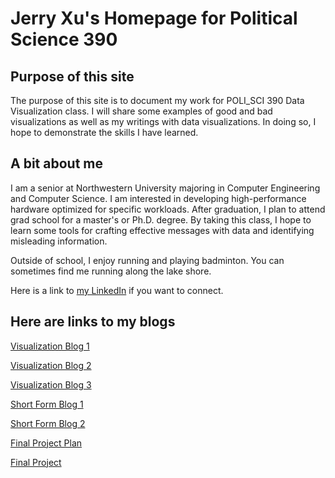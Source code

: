 # Jerry Xu's Homepage for Political Science 390

## Purpose of this site

The purpose of this site is to document my work for POLI_SCI 390 Data Visualization class. I will share some examples of good and bad visualizations as well as my writings with data visualizations. In doing so, I hope to demonstrate the skills I have learned.

## A bit about me

I am a senior at Northwestern University majoring in Computer Engineering and Computer Science. I am interested in developing high-performance hardware optimized for specific workloads. After graduation, I plan to attend grad school for a master's or Ph.D. degree. By taking this class, I hope to learn some tools for crafting effective messages with data and identifying misleading information.

Outside of school, I enjoy running and playing badminton. You can sometimes find me running along the lake shore.

Here is a link to [my LinkedIn](https://www.linkedin.com/in/jerry-xu-ruiqi/) if you want to connect.

## Here are links to my blogs

[Visualization Blog 1](Visualization_Blog_1.md)

[Visualization Blog 2](Visualization_Blog_2.md)

[Visualization Blog 3](Visualization_Blog_3.md)

[Short Form Blog 1](Short_Form_Blog_1.md)

[Short Form Blog 2](Short_Form_Blog_2.md)

[Final Project Plan](Final_Project_Plan.md)

[Final Project](Final_Project.md)
